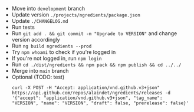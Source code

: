 - Move into `development` branch
- Update version `./projects/ngredients/package.json`
- Update `./CHANGELOG.md`
- Run tests
- Run `git add . && git commit -m "Upgrade to VERSION"` and change version accordingly
- Run `ng build ngredients --prod`
- Try `npm whoami` to check if you're logged in
- If you're not logged in, run `npm login`
- Run `cd ./dist/ngredients && npm pack && npm publish && cd ../../`
- Merge into `main` branch
- Optional (TODO: test)
  ```
  curl -X POST -H "Accept: application/vnd.github.v3+json" https://api.github.com/repos/alaindet/ngredients/releases -d '{"accept": "application/vnd.github.v3+json", "tag_name": "VERSION", "name": "VERSION", "draft": false, "prerelease": false}'
  ```
